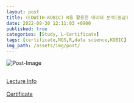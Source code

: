 ```yaml
---
layout: post
title: (EDWITH-KOBIC) R을 활용한 데이터 분석(중급)
date: 2022-08-30 12:11:03 +0900
published: true
categories: [Study, L-Certificate]
tags: [certificate,NGS,R,data science,KOBIC]
img_path: /assets/img/post/
---
```


![Post-Image](CERTIFICATE-R_inter2.png)
<br><br>

[Lecture Info](https://www.edwith.org/intermediate)
<br><br>
[Certificate](http://www.edwith.org/certificate/A20220830-294264?langCode=ko)